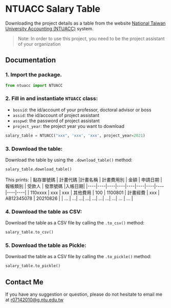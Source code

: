 # **NTUACC Salary Table**
Downloading the project details as a table from the website [National Taiwan University Accounting (NTUACC)](https://ntuacc.cc.ntu.edu.tw/acc/) system. 

>Note: In order to use this project, you need to be the project assistant of your organization


## **Documentation**

### 1. Import the package.

``` python
from ntuacc import NTUACC
``` 
 
### 2. Fill in and instantiate `NTUACC` class: 
* `bossid`: the id/account of your professor, doctoral advisor or boss
* `assid`: the id/account of project assistant 
* `asspwd`: the password of project assistant 
* `project_year`: the project year you want to download

``` python
salary_table = NTUACC("xxx", 'xxx', 'xxx', project_year=2021)
```

### 3. Download the table: 
Download the table by using the `.download_table()` method:
```python
salary_table.download_table()
```
This prints:
| 黏存單號碼 |  計畫代碼 |計畫名稱 | 計畫費用別 | 金額 | 申請日期 | 報帳類別  | 受款人 | 發票號碼	 |入帳日期|
|----|----|----|----|----|----|----|----|----|----|
| 110xxxx | xxx | xxx | 其他費用 | 100 | 1100801 | 計畫經費 | xxx | AB12345078 | 20210826 |
| ... | ...| ...| ...| ...| ...| ...| ...| ... | ... |

### 4. Download the table as CSV: 
Download the table as a CSV file by calling the `.to_csv()` method:
```python
salary_table.to_csv()
```

### 5. Download the table as Pickle: 
Download the table as a CSV file by calling the `.to_pickle()` method:
```python
salary_table.to_pickle()
```

## Contact Me
If you have any suggestion or question, please do not hesitate to email me at r07142010@g.ntu.edu.tw
